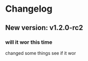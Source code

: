# Changelog

## New version: v1.2.0-rc2
### will it wor this time

changed some things
see if it wor
